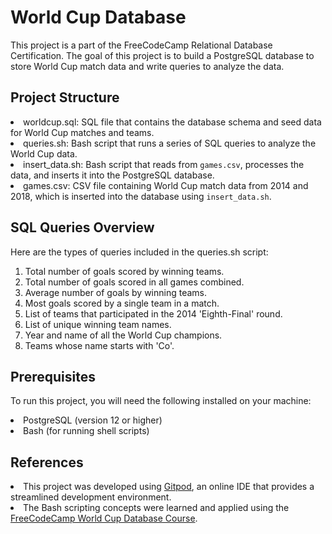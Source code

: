 # World Cup Database
This project is a part of the FreeCodeCamp Relational Database Certification. The goal of this project is to build a PostgreSQL database to store World Cup match data and write queries to analyze the data.
## Project Structure
<li>worldcup.sql: SQL file that contains the database schema and seed data for World Cup matches and teams.</li>
<li>queries.sh: Bash script that runs a series of SQL queries to analyze the World Cup data.</li>
<li>insert_data.sh: Bash script that reads from <code>games.csv</code>, processes the data, and inserts it into the PostgreSQL database.</li>
<li>games.csv: CSV file containing World Cup match data from 2014 and 2018, which is inserted into the database using <code>insert_data.sh</code>.</li>

## SQL Queries Overview
Here are the types of queries included in the queries.sh script:
1. Total number of goals scored by winning teams.
2. Total number of goals scored in all games combined.
3. Average number of goals by winning teams.
4. Most goals scored by a single team in a match.
5. List of teams that participated in the 2014 'Eighth-Final' round.
6. List of unique winning team names.
7. Year and name of all the World Cup champions.
8. Teams whose name starts with 'Co'.

## Prerequisites
To run this project, you will need the following installed on your machine:
<li>PostgreSQL (version 12 or higher)</li>
<li>Bash (for running shell scripts)</li>

## References
<li>This project was developed using <a href="https://gitpod.io">Gitpod</a>, an online IDE that provides a streamlined development environment.</li>
   <li>The Bash scripting concepts were learned and applied using the <a href="https://www.freecodecamp.org/learn/relational-database/build-a-world-cup-database-project/build-a-world-cup-database">FreeCodeCamp World Cup Database Course</a>.</li>
